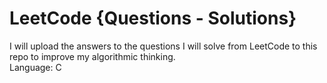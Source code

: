 # LeetCode {Questions - Solutions}
I will upload the answers to the questions I will solve from LeetCode to this repo to improve my algorithmic thinking. <br/>
Language: C
